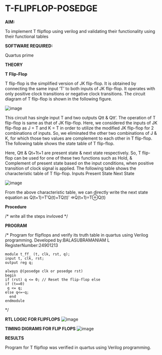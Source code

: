 # T-FLIPFLOP-POSEDGE

**AIM:**

To implement  T flipflop using verilog and validating their functionality using their functional tables

**SOFTWARE REQUIRED:**

Quartus prime

**THEORY**

**T Flip-Flop**

T flip-flop is the simplified version of JK flip-flop. It is obtained by connecting the same input ‘T’ to both inputs of JK flip-flop. It operates with only positive clock transitions or negative clock transitions. The circuit diagram of T flip-flop is shown in the following figure.

![image](https://github.com/naavaneetha/T-FLIPFLOP-POSEDGE/assets/154305477/458a68fe-2d08-4a9d-ac4f-7ae0480ce0bd)

 
This circuit has single input T and two outputs Qtt & Qtt’. The operation of T flip-flop is same as that of JK flip-flop. Here, we considered the inputs of JK flip-flop as J = T and K = T in order to utilize the modified JK flip-flop for 2 combinations of inputs. So, we eliminated the other two combinations of J & K, for which those two values are complement to each other in T flip-flop. The following table shows the state table of T flip-flop.

Here, Qtt & Qt+1t+1 are present state & next state respectively. So, T flip-flop can be used for one of these two functions such as Hold, & Complement of present state based on the input conditions, when positive transition of clock signal is applied. The following table shows the characteristic table of T flip-flop. Inputs Present State Next State

![image](https://github.com/naavaneetha/T-FLIPFLOP-POSEDGE/assets/154305477/cdd7fb32-539f-4b66-bb8d-f305a153c886)

 
From the above characteristic table, we can directly write the next state equation as Q(t+1)=T′Q(t)+TQ(t)′ ⇒Q(t+1)=T⊕Q(t)

**Procedure**

/* write all the steps invloved */

**PROGRAM**

/* Program for flipflops and verify its truth table in quartus using Verilog programming. Developed by:BALASUBRAMANIAM L 
RegisterNumber:24901213
```
module t_ff_ (t, clk, rst, q);
input t, clk, rst;
output reg q;

always @(posedge clk or posedge rst)
begin
if (rst) q <= 0; // Reset the flip-flop else
if (t==0)
 q <= q;
else q<=~q;
  end
endmodule
```


*/

**RTL LOGIC FOR FLIPFLOPS**
![image](https://github.com/user-attachments/assets/ef4d43e0-6ec7-4744-aa64-f3879a0a999b)


**TIMING DIGRAMS FOR FLIP FLOPS**
![image](https://github.com/user-attachments/assets/8bd992dc-67b3-4f0a-85c1-ef23ee2114cf)


**RESULTS**

Program for T flipflop was verified in quartus using Verilog programming.
